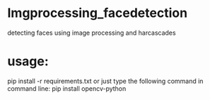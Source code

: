 # Imgprocessing_facedetection
detecting faces using image processing and harcascades

# usage:
pip install -r requirements.txt 
or just type the following command in command line:
pip install opencv-python
